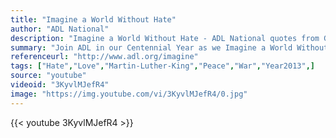 ```yaml
---
title: "Imagine a World Without Hate"
author: "ADL National"
description: "Imagine a World Without Hate - ADL National quotes from GetInspired365.com"
summary: "Join ADL in our Centennial Year as we Imagine a World Without Hate™, one where the hate crimes against Martin Luther King, Anne Frank, Matthew Shepard and others did not take place. Support ADL in the fight against bigotry and extremism by sharing this inspirational video and taking the pledge to create a world without hate."
referenceurl: "http://www.adl.org/imagine"
tags: ["Hate","Love","Martin-Luther-King","Peace","War","Year2013",]
source: "youtube"
videoid: "3KyvlMJefR4"
image: "https://img.youtube.com/vi/3KyvlMJefR4/0.jpg"
---
```


{{< youtube 3KyvlMJefR4 >}}
